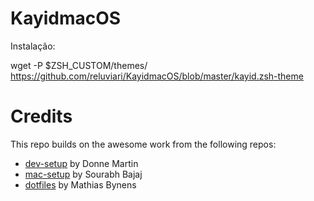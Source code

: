 # KayidmacOS
Instalação:

wget -P $ZSH_CUSTOM/themes/ https://github.com/reluviari/KayidmacOS/blob/master/kayid.zsh-theme


Credits
============

This repo builds on the awesome work from the following repos:

* [dev-setup](https://github.com/donnemartin/dev-setup) by Donne Martin
* [mac-setup](https://github.com/sb2nov/mac-setup) by Sourabh Bajaj
* [dotfiles](https://github.com/mathiasbynens/dotfiles) by Mathias Bynens
